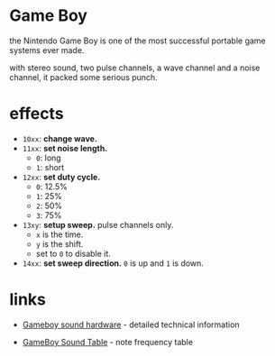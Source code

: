 # Game Boy

the Nintendo Game Boy is one of the most successful portable game systems ever made.

with stereo sound, two pulse channels, a wave channel and a noise channel, it packed some serious punch.

# effects

- `10xx`: **change wave.**
- `11xx`: **set noise length.**
  - `0`: long
  - `1`: short
- `12xx`: **set duty cycle.**
  - `0`: 12.5%
  - `1`: 25%
  - `2`: 50%
  - `3`: 75%
- `13xy`: **setup sweep.** pulse channels only.
  - `x` is the time.
  - `y` is the shift.
  - set to `0` to disable it.
- `14xx`: **set sweep direction.** `0` is up and `1` is down.

# links

- [Gameboy sound hardware](https://gbdev.gg8.se/wiki/articles/Gameboy_sound_hardware) - detailed technical information

- [GameBoy Sound Table](http://www.devrs.com/gb/files/sndtab.html) - note frequency table